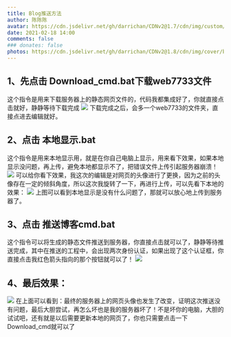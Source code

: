```yaml
---
title: Blog推送方法
author: 陈陈陈
avatar: https://cdn.jsdelivr.net/gh/darrichan/CDNv2@1.7/cdn/img/custom/avatar.png
date: 2021-02-18 14:00
comments: false
### donates: false
photos: https://cdn.jsdelivr.net/gh/darrichan/CDNv2@1.8/cdn/img/cover/bgc3.jpg
---
```

## 1、先点击 Download_cmd.bat下载web7733文件
这个指令是用来下载服务器上的静态网页文件的，代码我都集成好了，你就直接点击就好，静静等待下载完成
![](https://cdn.jsdelivr.net/gh/darrichan/CDNv2@1.7/cdn/img/custom/post/blog-using/Download_cmd.png)
下载完成之后，会多一个web7733的文件夹，直接点进去编辑就好。
## 2、点击 本地显示.bat
这个指令是用来本地显示用，就是在你自己电脑上显示，用来看下效果，如果本地显示没问题，再上传，避免本地都显示不了，把错误文件上传引起服务器崩溃！
![](https://cdn.jsdelivr.net/gh/darrichan/CDNv2@1.7/cdn/img/custom/post/blog-using/local_present1.png)
可以给你看下效果，我这次的编辑是对网页的头像进行了更换，因为之前的头像存在一定的倾斜角度，所以这次我旋转了一下，再进行上传，可以先看下本地的效果：
![](https://cdn.jsdelivr.net/gh/darrichan/CDNv2@1.7/cdn/img/custom/post/blog-using/web_local.png)
上图可以看到本地显示是没有什么问题了，那就可以放心地上传到服务器了。
## 3、点击 推送博客cmd.bat
这个指令可以将生成的静态文件推送到服务器，你直接点击就可以了，静静等待推送完成，其中在推送的工程中，会出现两次身份认证，如果出现了这个认证框，你直接点击我红色箭头指向的那个按钮就可以了！
![](https://cdn.jsdelivr.net/gh/darrichan/CDNv2@1.7/cdn/img/custom/post/blog-using/authorization1.png)
## 4、最后效果：
![](https://cdn.jsdelivr.net/gh/darrichan/CDNv2@1.7/cdn/img/custom/post/blog-using/updateavatar.png)
在上面可以看到：最终的服务器上的网页头像也发生了改变，证明这次推送没有问题，最后大胆尝试，再怎么坏也是我的服务器坏了！不是坏你的电脑，大胆的试试吧，还有就是以后需要更新本地的网页了，你也只需要点击一下Download_cmd就可以了
